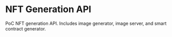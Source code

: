 # NFT Generation API

PoC NFT generation API. Includes image generator, image server, and smart contract generator.
